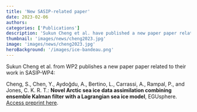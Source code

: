 ```yaml
---
title: 'New SASIP-related paper'
date: 2023-02-06
authors:
categories: ['Publications']
description: 'Sukun Cheng et al. have published a new paper paper related to their work in SASIP-WP4.'
thumbnail: 'images/news/cheng2023.jpg'
image: 'images/news/cheng2023.jpg'
heroBackground: '/images/ice-bandeau.png'
---
```


Sukun Cheng et al. from WP2 publishes a new paper paper related to their work in SASIP-WP4:

 Cheng, S., Chen, Y., Aydoğdu, A., Bertino, L., Carrassi, A., Rampal, P., and Jones, C. K. R. T.: **Novel Arctic sea ice data assimilation combining ensemble Kalman filter with a Lagrangian sea ice model**, EGUsphere. 
[Access preprint here](https://egusphere.copernicus.org/preprints/2022/egusphere-2022-627/).
